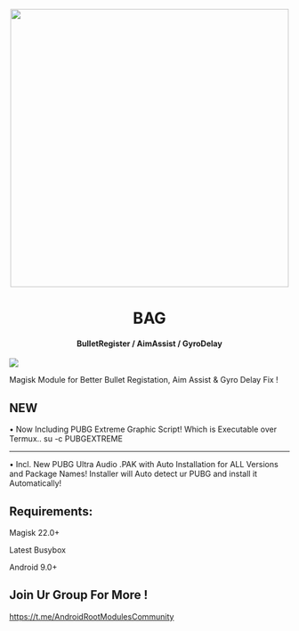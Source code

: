 <p align="center"><a href="https://t.me/AndroidRootModulesCommunity"><img src="https://i.imgur.com/MLAhNAU.png" width="500"></a></p>  

 <h1 align="center"><b> BAG </b></h1> 

 <h4 align="center">BulletRegister / AimAssist / GyroDelay</h4>

 <a href="https://t.me/AndroidRootModulesCommunity"><img src="https://img.shields.io/badge/Join-Telegram%20Channel-red.svg?logo=Telegram"></a>

Magisk Module for Better Bullet Registation,
Aim Assist & Gyro Delay Fix !

## NEW

• Now Including PUBG Extreme Graphic Script!
Which is Executable over Termux..
su -c PUBGEXTREME

------------------------------

• Incl. New PUBG Ultra Audio .PAK with Auto Installation for ALL Versions and Package Names!
Installer will Auto detect ur PUBG and install it Automatically!


## Requirements:

Magisk 22.0+

Latest Busybox

Android 9.0+

## Join Ur Group For More !
https://t.me/AndroidRootModulesCommunity
